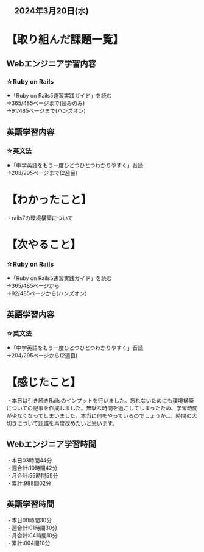 ## 　2024年3月20日(水)
# 【取り組んだ課題一覧】
## Webエンジニア学習内容
### ☆Ruby on Rails
⚫︎「Ruby on Rails5速習実践ガイド」を読む<br>
→365/485ページまで(読みのみ)<br>
→91/485ページまで(ハンズオン)<br>
## 英語学習内容
### ☆英文法
⚫︎「中学英語をもう一度ひとつひとつわかりやすく」音読<br>
→203/295ページまで(2週目)<br>
# 【わかったこと】
・rails7の環境構築について<br>
# 【次やること】
### ☆Ruby on Rails
⚫︎「Ruby on Rails5速習実践ガイド」を読む<br>
→365/485ページから<br>
→92/485ページから(ハンズオン)<br>
## 英語学習内容
### ☆英文法
⚫︎「中学英語をもう一度ひとつひとつわかりやすく」音読<br>
→204/295ページから(2週目)<br>
# 【感じたこと】
・本日は引き続きRailsのインプットを行いました。忘れないためにも環境構築についての記事を作成しました。無駄な時間を過ごしてしまったため、学習時間が少なくなってしまいました。本当に何をやっているのでしょうか...。時間の大切さについて認識を再度改めたいと思います。<br>
## Webエンジニア学習時間
・本日03時間44分<br>
・週合計:10時間42分<br>
・月合計:55時間59分<br>
・累計:988間02分<br>
## 英語学習時間
・本日00時間30分<br>
・週合計:01時間30分<br>
・月合計:04時間10分<br>
・累計:004間10分<br>
